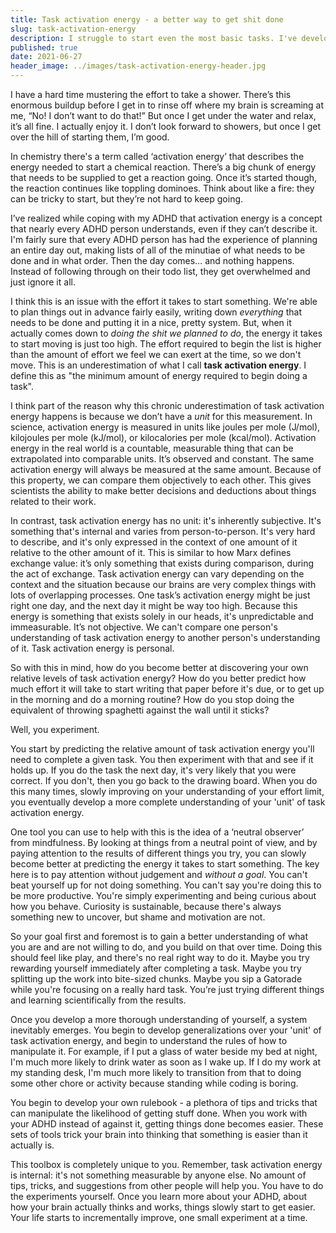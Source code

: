 ```yaml
---
title: Task activation energy - a better way to get shit done
slug: task-activation-energy
description: I struggle to start even the most basic tasks. I've developed something called 'task activation energy' that makes things easier.
published: true
date: 2021-06-27
header_image: ../images/task-activation-energy-header.jpg
---
```


I have a hard time mustering the effort to take a shower. There’s this enormous buildup before I get in to rinse off where my brain is screaming at me, “No! I don’t want to do that!” But once I get under the water and relax, it’s all fine. I actually enjoy it. I don’t look forward to showers, but once I get over the hill of starting them, I’m good.

In chemistry there's a term called ‘activation energy’ that describes the energy needed to start a chemical reaction. There’s a big chunk of energy that needs to be supplied to get a reaction going. Once it’s started though, the reaction continues like toppling dominoes. Think about like a fire: they can be tricky to start, but they’re not hard to keep going.

I’ve realized while coping with my ADHD that activation energy is a concept that nearly every ADHD person understands, even if they can’t describe it. I'm fairly sure that every ADHD person has had the experience of planning an entire day out, making lists of all of the minutiae of what needs to be done and in what order. Then the day comes… and nothing happens. Instead of following through on their todo list, they get overwhelmed and just ignore it all.

I think this is an issue with the effort it takes to start something. We're able to plan things out in advance fairly easily, writing down _everything_ that needs to be done and putting it in a nice, pretty system. But, when it actually comes down to _doing the shit we planned to do_, the energy it takes to start moving is just too high. The effort required to begin the list is higher than the amount of effort we feel we can exert at the time, so we don't move. This is an underestimation of what I call **task activation energy**. I define this as "the minimum amount of energy required to begin doing a task".

I think part of the reason why this chronic underestimation of task activation energy happens is because we don’t have a _unit_ for this measurement. In science, activation energy is measured in units like joules per mole (J/mol), kilojoules per mole (kJ/mol), or kilocalories per mole (kcal/mol). Activation energy in the real world is a countable, measurable thing that can be extrapolated into comparable units. It’s observed and constant. The same activation energy will always be measured at the same amount. Because of this property, we can compare them objectively to each other. This gives scientists the ability to make better decisions and deductions about things related to their work.

In contrast, task activation energy has no unit: it's inherently subjective. It's something that's internal and varies from person-to-person. It's very hard to describe, and it's only expressed in the context of one amount of it relative to the other amount of it. This is similar to how Marx defines exchange value: it’s only something that exists during comparison, during the act of exchange. Task activation energy can vary depending on the context and the situation because our brains are very complex things with lots of overlapping processes. One task’s activation energy might be just right one day, and the next day it might be way too high. Because this energy is something that exists solely in our heads, it's unpredictable and immeasurable. It’s not objective. We can't compare one person's understanding of task activation energy to another person's understanding of it. Task activation energy is personal.

So with this in mind, how do you become better at discovering your own relative levels of task activation energy? How do you better predict how much effort it will take to start writing that paper before it's due, or to get up in the morning and do a morning routine? How do you stop doing the equivalent of throwing spaghetti against the wall until it sticks?

Well, you experiment.

You start by predicting the relative amount of task activation energy you'll need to complete a given task. You then experiment with that and see if it holds up. If you do the task the next day, it's very likely that you were correct. If you don't, then you go back to the drawing board. When you do this many times, slowly improving on your understanding of your effort limit, you eventually develop a more complete understanding of your 'unit' of task activation energy.

One tool you can use to help with this is the idea of a ‘neutral observer’ from mindfulness. By looking at things from a neutral point of view, and by paying attention to the results of different things you try, you can slowly become better at predicting the energy it takes to start something. The key here is to pay attention without judgement and _without a goal_. You can't beat yourself up for not doing something. You can't say you're doing this to be more productive. You're simply experimenting and being curious about how you behave. Curiosity is sustainable, because there's always something new to uncover, but shame and motivation are not.

So your goal first and foremost is to gain a better understanding of what you are and are not willing to do, and you build on that over time. Doing this should feel like play, and there's no real right way to do it. Maybe you try rewarding yourself immediately after completing a task. Maybe you try splitting up the work into bite-sized chunks. Maybe you sip a Gatorade while you're focusing on a really hard task. You’re just trying different things and learning scientifically from the results.

Once you develop a more thorough understanding of yourself, a system inevitably emerges. You begin to develop generalizations over your 'unit' of task activation energy, and begin to understand the rules of how to manipulate it. For example, if I put a glass of water beside my bed at night, I'm much more likely to drink water as soon as I wake up. If I do my work at my standing desk, I'm much more likely to transition from that to doing some other chore or activity because standing while coding is boring.

You begin to develop your own rulebook - a plethora of tips and tricks that can manipulate the likelihood of getting stuff done. When you work with your ADHD instead of against it, getting things done becomes easier. These sets of tools trick your brain into thinking that something is easier than it actually is.

This toolbox is completely unique to you. Remember, task activation energy is internal: it's not something measurable by anyone else. No amount of tips, tricks, and suggestions from other people will help you. You have to do the experiments yourself. Once you learn more about your ADHD, about how your brain actually thinks and works, things slowly start to get easier. Your life starts to incrementally improve, one small experiment at a time.
